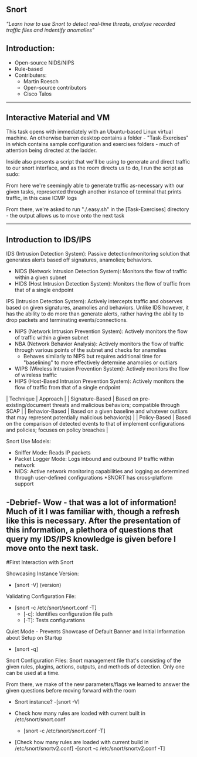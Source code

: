Snort
---
*"Learn how to use Snort to detect real-time threats, analyse recorded traffic files and indentify anomalies"*

Introduction:
---
  - Open-source NIDS/NIPS
  - Rule-based 
  - Contributers:
    - Martin Roesch
    - Open-source contributors
    - Cisco Talos
-------------
Interactive Material and VM
---
This task opens with immediately with an Ubuntu-based Linux virtual machine. An otherwise barren desktop contains a folder - "Task-Exercises"
in which contains sample configuration and exercises folders - much of attention being directed at the ladder. 

Inside also presents a script that we'll be using to generate and direct traffic to our snort interface, and as the room directs us to do,
I run the script as sudo:

From here we're seemingly able to generate traffic as-necessary with our given tasks, represented through another instance of terminal that
prints traffic, in this case ICMP logs 

From there, we're asked to run "./.easy.sh" in the [Task-Exercises] directory - the output allows us to move onto the next task

---
Introduction to IDS/IPS
---
IDS (Intrusion Detection System): Passive detection/monitoring solution that generates alerts based off signatures, anamolies; behaviors.
  - NIDS (Network Intrusion Detection System): Monitors the flow of traffic within a given subnet
  - HIDS (Host Intrusion Detection System): Monitors the flow of traffic from that of a single endpoint 

IPS (Intrusion Detection System): Actively intercepts traffic and observes based on given signatures, anamolies and behaviors.
Unlike IDS however, it has the ability to do more than generate alerts, rather having the ability to drop packets and terminating 
events/connections.
  - NIPS (Network Intrusion Prevention System): Actively monitors the flow of traffic within a given subnet
  - NBA (Network Behavior Analysis): Actively monitors the flow of traffic through various points of the subnet and checks for anamolies
    - Behaves similarly to NIPS but requires additional time for "baselining" to more effectively determine anamolies or outliars
  - WIPS (Wireless Intrusion Prevention System): Actively monitors the flow of wireless traffic
  - HIPS (Host-Based Intrusion Prevention System): Actively monitors the flow of traffic from that of a single endpoint

| Technique | Approach | 
| Signature-Based | Based on pre-existing/document threats and malicious behaviors; compatible through SCAP |
| Behavior-Based | Based on a given baseline and whatever outliars that may represent potentially malicious behavior(s) |
| Policy-Based | Based on the comparison of detected events to that of implement configurations and policies; focuses on policy breaches |

Snort Use Models:
  - Sniffer Mode: Reads IP packets 
  - Packet Logger Mode: Logs inbound and outbound IP traffic within network
  - NIDS: Active network monitoring capabilities and logging as determined through user-defined configurations
*SNORT has cross-platform support

-Debrief-
Wow - that was a lot of information! Much of it I was familiar with, though a refresh like this is necessary. After the presentation of
this information, a plethora of questions that query my IDS/IPS knowledge is given before I move onto the next task.
-------------
#First Interaction with Snort

Showcasing Instance Version:
  - [snort -V] (version)

Validating Configuration File:
  - [snort -c /etc/snort/snort.conf -T]
    - [-c]: Identifies configuration file path
    - [-T]: Tests configurations

Quiet Mode - Prevents Showcase of Default Banner and Initial Information about Setup on Startup
  - [snort -q]

Snort Configuration Files: Snort management file that's consisting of the given rules, plugins, actions, outputs, and methods of detection.
Only one can be used at a time.


From there, we make of the new parameters/flags we learned to answer the given questions before moving forward with the room
  - Snort instance?
    -[snort -V]

  - Check how many rules are loaded with current built in /etc/snort/snort.conf
    - [snort -c /etc/snort/snort.conf -T]

  - [Check how many rules are loaded with current build in /etc/snort/snortv2.conf]
    -[snort -c /etc/snort/snortv2.conf -T]


  














